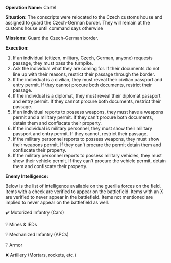 __Operation Name:__ Cartel

__Situation:__ The conscripts were relocated to the Czech customs house and assigned to guard the Czech-German border. They will remain at the customs house until command says otherwise

__Missions:__ Guard the Czech-German border.

__Execution:__
1. If an individual (citizen, military, Czech, German, anyone) requests passage, they must pass the turnpike.
2. Ask the individual what they are coming for. If their documents do not line up with their reasons, restrict their passage through the border.
3. If the individual is a civilian, they must reveal their civilian passport and entry permit. If they cannot procure both documents, restrict their passage.
4. If the individual is a diplomat, they must reveal their diplomat passport and entry permit. If they cannot procure both documents, restrict their passage.
5. If an individual reports to possess weapons, they must have a weapons permit and a military permit. If they can't procure both documents, detain them and confiscate their property.
6. If the individual is military personnel, they must show their military passport and entry permit. If they cannot, restrict their passage.
7. If the military personnel reports to possess weapons, they must show their weapons permit. If they can't procure the permit detain them and confiscate their property.
8. If the military personnel reports to possess military vehicles, they must show their vehicle permit. If they can't procure the vehicle permit, detain them and confiscate their property.

__Enemy Intelligence:__

Below is the list of intelligence available on the guerilla forces on the field. Items with a check are verified to appear on the battlefield. Items with an X are verified to never appear in the battlefield. Items not mentioned are implied to never appear on the battlefield as well.

:heavy_check_mark: Motorized Infantry (Cars)

:grey_question: Mines & IEDs

:grey_question: Mechanized Infantry (APCs)

:grey_question: Armor

:x: Artillery (Mortars, rockets, etc.)